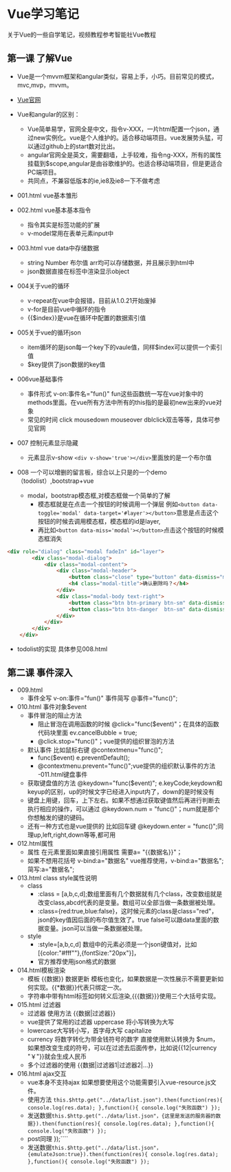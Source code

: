# Vue学习笔记
关于Vue的一些自学笔记，视频教程参考智能社Vue教程
## 第一课 了解Vue
- Vue是一个mvvm框架和angular类似，容易上手，小巧。目前常见的模式，mvc,mvp，mvvm。
- [Vue官网](https://cn.vuejs.org/)
- Vue和angular的区别：
  - Vue简单易学，官网全是中文，指令v-XXX，一片html配置一个json，通过new实例化。vue是个人维护的。适合移动端项目。vue发展势头猛，可以通过github上的start数对比出。
  - angular官网全是英文，需要翻墙，上手较难，指令ng-XXX，所有的属性挂载到$scope,angular是由谷歌维护的。也适合移动端项目，但是更适合PC端项目。
  - 共同点，不兼容低版本的ie,ie8及ie8一下不做考虑
- 001.html vue基本雏形

- 002.html vue基本基本指令
    - 指令其实是标签功能的扩展
    - v-model常用在表单元素input中
- 003.html vue data中存储数据
    - string Number 布尔值 arr均可以存储数据，并且展示到html中
    - json数据直接在标签中渲染显示object
- 004关于vue的循环
    - v-repeat在vue中会报错，目前从1.0.21开始废掉
    - v-for是目前vue中循环的指令
    - {{$index}}是vue在循环中配置的数据索引值
- 005关于vue的循环json
  - item循环的是json每一个key下的vaule值，同样$index可以提供一个索引值
  - $key提供了json数据的key值
- 006vue基础事件
  - 事件形式 v-on:事件名="fun()" fun这些函数统一写在vue对象中的methods里面。在vue所有方法中所有的this指的是最初new出来的vue对象
  - 常见的时间 click mousedown mouseover dblclick双击等等，具体可参见官网
- 007 控制元素显示隐藏
  - 元素显示v-show ``<div v-show='true'></div>``里面放的是一个布尔值
- 008 一个可以增删的留言板，综合以上只是的一个demo（todolist）,bootstrap+vue
    - modal，bootstrap模态框,对模态框做一个简单的了解
      - 模态框就是在点击一个按钮的时候调用一个弹层 例如``<button data-toggle='modal' data-target='#layer'></button>``意思是点击这个按钮的时候去调用模态框，模态框的id是layer,
      - 再比如``<button data-miss='modal'></button>``点击这个按钮的时候模态框消失
```html
<div role="dialog" class="modal fadeIn" id="layer">
        <div class="modal-dialog">
            <div class="modal-content">
                <div class="modal-header">
                    <button class="close" type="button" data-dismiss="modal"><span>&times;</span></button>
                    <h4 class="modal-title">确认删除吗？</h4>
                </div>
                <div class="modal-body text-right">
                    <button class="btn btn-primary btn-sm" data-dismiss="modal">确认</button>
                    <button class="btn btn-danger  btn-sm" data-dismiss="modal">取消</button>
                </div>
            </div>
        </div>
    </div>
```
- todolist的实现 具体参见008.html
## 第二课 事件深入
- 009.html
  - 事件全写 v-on:事件="fun()" 事件简写 @事件="func()";
- 010.html 事件对象$event
  - 事件冒泡的阻止方法
    - 阻止冒泡在调用函数的时候 @click="func($event)"；在具体的函数代码块里面 ev.cancelBubble = true;
    - @click.stop="func()"；vue提供的组织冒泡的方法
  - 默认事件 比如鼠标右键 @contextmenu="func()";
    - func($event) e.preventDefault();
    - @contextmenu.prevent="func()";vue提供的组织默认事件的方法
-011.html键盘事件
   - 获取键盘值的方法  @keydown="func($event)"; e.keyCode;keydown和keyup的区别，up的时候文字已经进入input内了，down的是时候没有
   - 键盘上用键，回车，上下左右。如果不想通过获取键值然后再进行判断去执行相应的操作，可以通过 @keydown.num = "func()"；num就是那个你想触发的键的键码。
   - 还有一种方式也是vue提供的 比如回车键 @keydown.enter = "func()";同理up,left,right,down等等,都可用
- 012.html属性
  - 属性 在元素里面如果直接引用属性 需要a= "{{数据名}}"；
  - 如果不想用花括号 v-bind:a="数据名" vue推荐使用，v-bind:a="数据名";简写:a="数据名";
- 013.html class  style属性说明
   - class
     - :class  = [a,b,c,d];数组里面有几个数据就有几个class，改变数组就是改变class,abcd代表的是变量。数组可以全部当做一条数据被处理。
     - :class={red:true,blue:false}，这时候元素的class是class="red"，json的key值因后面的布尔值生效了。true false可以跟data里面的数据变量。json可以当做一条数据被处理。
  - style
     - :style=[a,b,c,d] 数组中的元素必须是一个json键值对，比如[{color:"#fff""},{fontSize:"20px"}]，
     - 官方推荐使用json格式的数据
- 014.html模板渲染
   - 模板 {{数据}}  数据更新 模板也变化，如果数据是一次性展示不需要更新如何实现。{{*数据}}代表只绑定一次。
   - 字符串中带有html标签如何转义后渲染,{{{数据}}}使用三个大括号实现。
- 015.html 过滤器
   - 过滤器 使用方法 {{数据|过滤器}}
   - vue提供了常用的过滤器 uppercase 将小写转换为大写
   - lowercase大写转小写，首字母大写 capitalize
   - currency 将数字转化为带金钱符号的数字 直接使用默认转换为 $num，如果想改变生成的符号，可以在过滤去后面传参，比如说{{12|currency "￥"}}就会生成人民币
   - 多个过滤器的使用 {{数据|过滤器1|过滤器2|...}}
- 016.html ajax交互
  -  vue本身不支持ajax 如果想要使用这个功能需要引入vue-resource.js文件。
  -  使用方法 ````this.$http.get("../data/list.json").then(function(res){
                       console.log(res.data);
                    },function(){
                        console.log("失败函数")
                    });````
  -  发送数据````this.$http.get("../data/list.json"，{这里是发送的服务器的数据}).then(function(res){
                       console.log(res.data);
                    },function(){
                        console.log("失败函数")
                    });````
  - post同理                });````
  -  发送数据````this.$http.get("../data/list.json"，{emulateJson:true}).then(function(res){
                       console.log(res.data);
                    },function(){
                        console.log("失败函数")
                    });````